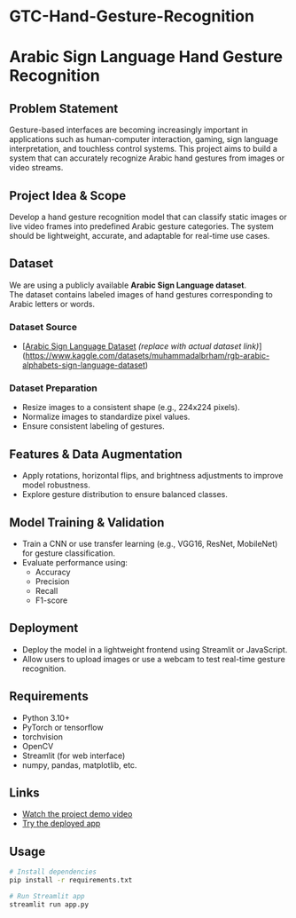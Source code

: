 # GTC-Hand-Gesture-Recognition
# Arabic Sign Language Hand Gesture Recognition

## Problem Statement
Gesture-based interfaces are becoming increasingly important in applications such as human-computer interaction, gaming, sign language interpretation, and touchless control systems. This project aims to build a system that can accurately recognize Arabic hand gestures from images or video streams.

## Project Idea & Scope
Develop a hand gesture recognition model that can classify static images or live video frames into predefined Arabic gesture categories. The system should be lightweight, accurate, and adaptable for real-time use cases.

## Dataset
We are using a publicly available **Arabic Sign Language dataset**.  
The dataset contains labeled images of hand gestures corresponding to Arabic letters or words.

### Dataset Source
- [[Arabic Sign Language Dataset](https://example-link-to-dataset) *(replace with actual dataset link)*](https://www.kaggle.com/datasets/muhammadalbrham/rgb-arabic-alphabets-sign-language-dataset)

### Dataset Preparation
- Resize images to a consistent shape (e.g., 224x224 pixels).
- Normalize images to standardize pixel values.
- Ensure consistent labeling of gestures.

## Features & Data Augmentation
- Apply rotations, horizontal flips, and brightness adjustments to improve model robustness.
- Explore gesture distribution to ensure balanced classes.

## Model Training & Validation
- Train a CNN or use transfer learning (e.g., VGG16, ResNet, MobileNet) for gesture classification.
- Evaluate performance using:
  - Accuracy
  - Precision
  - Recall
  - F1-score

## Deployment
- Deploy the model in a lightweight frontend using Streamlit or JavaScript.
- Allow users to upload images or use a webcam to test real-time gesture recognition.

## Requirements
- Python 3.10+
- PyTorch or tensorflow
- torchvision
- OpenCV
- Streamlit (for web interface)
- numpy, pandas, matplotlib, etc.
## Links

- [Watch the project demo video]([https://drive.google.com/your-video-link](https://drive.google.com/file/d/12pJy_jfXQhRQtlCpAEuFRKGNpA4Q_Ilw/view))  
- [Try the deployed app]([https://your-app-link.com](https://4lnfwgwp6penpz4mbqz9qk.streamlit.app/))
## Usage
```bash
# Install dependencies
pip install -r requirements.txt

# Run Streamlit app
streamlit run app.py

